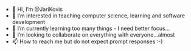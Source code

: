 - 👋 Hi, I’m @JariKovis
- 👀 I’m interested in teaching computer science, learning and software development
- 🌱 I’m currently learning too many things - I need better focus...
- 💞️ I’m looking to collaborate on everything with everyone...almost
- 📫 How to reach me but do not expect prompt responses :-)

<!---
JariKovis/JariKovis is a ✨ special ✨ repository because its `README.md` (this file) appears on your GitHub profile.
You can click the Preview link to take a look at your changes.
--->
